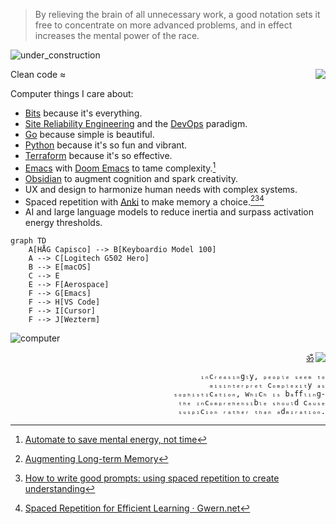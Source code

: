 > By relieving the brain of all unnecessary work, a good notation sets it free to concentrate on more advanced problems, and in effect increases the mental power of the race.

![under_construction](https://user-images.githubusercontent.com/1691190/180219705-9ec4bfb0-bac2-43b6-b377-c6e85db9c3e0.gif)

<a href="https://notes.garden"><img align="right" src="https://user-images.githubusercontent.com/1691190/180220060-88b46250-c6b4-436c-b43b-67a174ff6bf1.gif"></a>

Clean code ≈

Computer things I care about:

- [Bits](https://notes.garden/%F0%9F%8C%B2+Notes/Bits) because it's everything.
- [Site Reliability Engineering](https://notes.garden/Cards/%F0%9F%8C%B2+Notes/Site+Reliability+Engineering) and the [DevOps](https://notes.garden/Cards/%F0%9F%8C%B2+Notes/DevOps) paradigm.
- [Go](https://notes.garden/%F0%9F%8C%B2+Notes/Golang) because simple is beautiful.
- [Python](https://notes.garden/%F0%9F%8C%B2+Notes/Python) because it's so fun and vibrant.
- [Terraform](https://notes.garden/Cards/%F0%9F%8C%B2+Notes/Terraform) because it's so effective.
- [Emacs](https://notes.garden/%F0%9F%8C%B2+Notes/Emacs) with [Doom Emacs](https://github.com/doomemacs/doomemacs) to tame complexity.[^4]
- [Obsidian](https://obsidian.md/) to augment cognition and spark creativity.
- UX and design to harmonize human needs with complex systems.
- Spaced repetition with [Anki](https://apps.ankiweb.net/) to make memory a choice.[^1][^2][^3]
- AI and large language models to reduce inertia and surpass activation energy thresholds.

```mermaid
graph TD
    A[HÅG Capisco] --> B[Keyboardio Model 100]
    A --> C[Logitech G502 Hero]
    B --> E[macOS]
    C --> E
    E --> F[Aerospace]
    F --> G[Emacs]
    F --> H[VS Code]
    F --> I[Cursor]
    F --> J[Wezterm]
```

![computer](https://user-images.githubusercontent.com/1691190/180222455-ccdba034-8032-4864-9224-c94d858adc26.gif)

<a href="https://staticaland.github.io/doom-emacs-config/"><img align="right" src="https://img.shields.io/badge/Emacs-%237F5AB6.svg?style=flat&logo=gnu-emacs&logoColor=white"></a>

<p align="right"><a href="https://www.youtube.com/watch?v=tyrHHjBDyb4" align="right">ॐ</a></p>

<p align="right">
<code>ᵢₙcᵣₑₐₛᵢₙgₗy, ₚₑₒₚₗₑ ₛₑₑₘ ₜₒ
ₘᵢₛᵢₙₜₑᵣₚᵣₑₜ cₒₘₚₗₑₓᵢₜy ₐₛ
ₛₒₚₕᵢₛₜᵢcₐₜᵢₒₙ, wₕᵢcₕ ᵢₛ bₐffₗᵢₙg-
ₜₕₑ ᵢₙcₒₘₚᵣₑₕₑₙₛᵢbₗₑ ₛₕₒᵤₗd cₐᵤₛₑ
ₛᵤₛₚᵢcᵢₒₙ ᵣₐₜₕₑᵣ ₜₕₐₙ ₐdₘᵢᵣₐₜᵢₒₙ.</code>
</p>

[^1]: [Augmenting Long-term Memory](http://augmentingcognition.com/ltm.html)
[^2]: [How to write good prompts: using spaced repetition to create understanding](https://andymatuschak.org/prompts/)
[^3]: [Spaced Repetition for Efficient Learning · Gwern.net](https://www.gwern.net/Spaced-repetition)
[^4]: [Automate to save mental energy, not time](https://www.johndcook.com/blog/2015/12/22/automate-to-save-mental-energy-not-time/)
